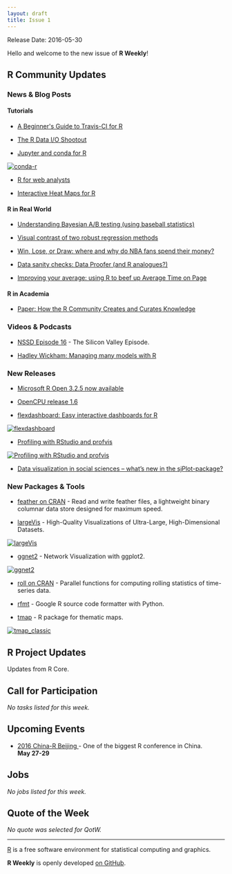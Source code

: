 ```yaml
---
layout: draft
title: Issue 1
---
```


Release Date: 2016-05-30

Hello and welcome to the new issue of **R Weekly**!

## R Community Updates

### News & Blog Posts

#### Tutorials

+ [A Beginner's Guide to Travis-CI for R](http://juliasilge.com/blog/Beginners-Guide-to-Travis/)

+ [The R Data I/O Shootout](http://blog.dominodatalab.com/the-r-data-i-o-shootout/)

+ [Jupyter and conda for R](https://www.continuum.io/blog/developer/jupyter-and-conda-r)

[![conda-r](https://www.continuum.io/sites/default/files/conda-jupyter-irkernel-slides-1.png)](https://www.continuum.io/blog/developer/jupyter-and-conda-r)

+ [R for web analysts](http://www.eanalytica.com/r-for-web-analysts/)

+ [Interactive Heat Maps for R](http://moderndata.plot.ly/interactive-heat-maps-for-r/)

#### R in Real World

+ [Understanding Bayesian A/B testing (using baseball statistics)](http://varianceexplained.org/r/bayesian_ab_baseball/)

+ [Visual contrast of two robust regression methods](https://ellisp.github.io/blog/2016/05/22/robust-regression/)

+ [Win, Lose, or Draw: where and why do NBA fans spend their money?](http://blog.stattleship.com/win-lose-or-draw-where-and-why-do-nba-fans-spend-their-money-2/)

+ [Data sanity checks: Data Proofer (and R analogues?)](http://civilstat.com/2016/05/data-sanity-checks-data-proofer-and-r-analogues/)

+ [Improving your average: using R to beef up Average Time on Page](https://gdsdata.blog.gov.uk/2016/05/13/improving-your-average-using-r-to-beef-up-average-time-on-page/)

#### R in Academia

+ [Paper: How the R Community Creates and Curates Knowledge](http://keg.cs.uvic.ca/pubs/zagalsky-MSR2016.pdf)

### Videos & Podcasts

+ [NSSD Episode 16](https://soundcloud.com/nssd-podcast/episode-16-the-silicon-valley-episode) - The Silicon Valley Episode.

+ [Hadley Wickham: Managing many models with R](https://www.youtube.com/watch?v=rz3_FDVt9eg)

### New Releases

+ [Microsoft R Open 3.2.5 now available](http://blog.revolutionanalytics.com/2016/05/microsoft-r-open-325-now-available.html)
 
+ [OpenCPU release 1.6](https://www.opencpu.org/posts/opencpu-1-6/)

+ [flexdashboard: Easy interactive dashboards for R](https://blog.rstudio.org/2016/05/17/flexdashboard-easy-interactive-dashboards-for-r/)

[![flexdashboard](https://rstudioblog.files.wordpress.com/2016/05/htmlwidgets-showcase-storyboard.png?w=735&h=545)](https://blog.rstudio.org/2016/05/17/flexdashboard-easy-interactive-dashboards-for-r/)

+ [Profiling with RStudio and profvis](https://blog.rstudio.org/2016/05/23/profiling-with-rstudio-and-profvis/)

[![Profiling with RStudio and profvis](https://rstudioblog.files.wordpress.com/2016/05/profile.png?w=888&h=582)](https://blog.rstudio.org/2016/05/23/profiling-with-rstudio-and-profvis/)

+ [Data visualization in social sciences – what’s new in the sjPlot-package?](https://strengejacke.wordpress.com/2016/05/19/data-visualization-in-social-sciences-whats-new-in-the-sjplot-package-rstats/)

### New Packages & Tools

+ [feather on CRAN](https://cran.r-project.org/web/packages/feather/) - Read and write feather files, a lightweight binary columnar data store designed for maximum speed.

+ [largeVis](https://github.com/elbamos/largevis) - High-Quality Visualizations of Ultra-Large, High-Dimensional Datasets.

[![largeVis](https://cdn.rawgit.com/elbamos/largeVis/master/README_files/figure-markdown_github/drawmnist-1.png)](https://github.com/elbamos/largevis)

+ [ggnet2](https://briatte.github.io/ggnet/) - Network Visualization with ggplot2.

[![ggnet2](https://cdn.rawgit.com/wertion/pic/master/ggnet.png)](https://briatte.github.io/ggnet/)

+ [roll on CRAN](https://cran.r-project.org/web/packages/roll/) - Parallel functions for computing rolling statistics of time-series data.

+ [rfmt](https://github.com/google/rfmt) - Google R source code formatter with Python.

+ [tmap](https://github.com/mtennekes/tmap) - R package for thematic maps.

[![tmap_classic](https://cdn.rawgit.com/wertion/pic/master/tmap_classic.png)](https://github.com/mtennekes/tmap)

## R Project Updates

Updates from R Core.

## Call for Participation

*No tasks listed for this week.*

## Upcoming Events

+ [2016 China-R Beijing ](http://china-r.org/) - One of the biggest R conference in China.<br /> **May 27-29**

## Jobs

*No jobs listed for this week.*

## Quote of the Week

*No quote was selected for QotW.*

<HR />

[R](https://www.r-project.org/) is a free software environment for statistical computing and graphics. 

**R Weekly** is openly developed [on GitHub](https://github.com/rweekly/rweekly.org).

<p><small id="page_view">&nbsp;</small></p>
